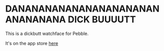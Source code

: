 # DANANANANANANANANANANANANANANANA DICK BUUUUTT

This is a dickbutt watchface for Pebble.

It's on the app store [here](https://dev-portal.getpebble.com/applications/54789b6d6e0cd3c92300007f)
